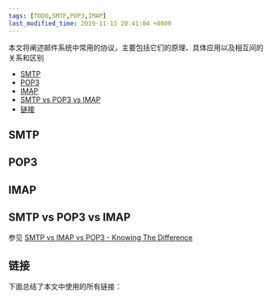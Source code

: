 ```yaml
---
tags: [TODO,SMTP,POP3,IMAP]
last_modified_time: 2019-11-13 20:41:04 +0800
---
```


本文将阐述邮件系统中常用的协议，主要包括它们的原理、具体应用以及相互间的关系和区别

<p id="markdown-toc"></p>
<!-- vim-markdown-toc GFM -->

* [SMTP](#smtp)
* [POP3](#pop3)
* [IMAP](#imap)
* [SMTP vs POP3 vs IMAP](#smtp-vs-pop3-vs-imap)
* [链接](#链接)

<!-- vim-markdown-toc -->

## SMTP

## POP3

## IMAP

## SMTP vs POP3 vs IMAP
参见 [SMTP vs IMAP vs POP3 - Knowing The Difference](https://www.jscape.com/blog/smtp-vs-imap-vs-pop3-difference)

## 链接
下面总结了本文中使用的所有链接：

<!-- link start -->

<!-- link end -->
